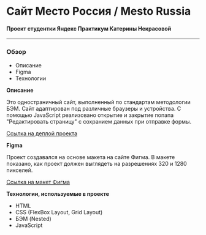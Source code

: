 # Сайт Место Россия / Mesto Russia
#### Проект студентки Яндекс Практикум Катерины Некрасовой
-----
### Обзор
* Описание
* Figma
* Технологии

**Описание**

Это одностраничный сайт, выполненный по стандартам методологии БЭМ. Сайт адаптирован под различные браузеры и устройства. С помощью JavaScript реализовано открытие и закрытие попапа "Редактировать страницу" с сохранием данных при отправке формы.

[Ссылка на деплой проекта]()

**Figma**

Проект создавался на основе макета на сайте Фигма. В макете показано, как проект должен выглядеть на разрешениях 320 и 1280 пикселей.

[Ссылка на макет Фигма](https://www.figma.com/file/2cn9N9jSkmxD84oJik7xL7/JavaScript.-Sprint-4?node-id=28212%3A212&t=Yk0Bv0tBWoKALTS9-0)

**Технологии, используемые в проекте**

* HTML
* CSS (FlexBox Layout, Grid Layout)
* БЭМ (Nested)
* JavaScript